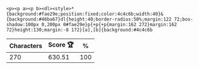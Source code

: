 `<p><p a><p b><dl><style>*{background:#fae29e;position:fixed;color:4c4c6b;width:40}&{background:#46ba67}dl{height:40;border-radius:50%;margin:122 72;box-shadow:100px 0,200px 0#fae29e}p{+p{+p{margin:162 272}margin:162 72}height:130;margin:-8 172}[a],[b]{background:#4c4c6b`

| Characters | Score 🏆 | %   |
| ---------- | -------- | --- |
| 270        | 630.51   | 100 |
